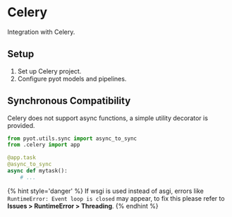 # Celery

Integration with Celery.

## Setup

1. Set up Celery project.
2. Configure pyot models and pipelines.

## Synchronous Compatibility

Celery does not support async functions, a simple utility decorator is provided.

```python
from pyot.utils.sync import async_to_sync
from .celery import app

@app.task
@async_to_sync
async def mytask():
    # ...
```

{% hint style='danger' %}
If wsgi is used instead of asgi, errors like `RuntimeError: Event loop is closed` may appear, to fix this please refer to **Issues > RuntimeError > Threading**. 
{% endhint %}
